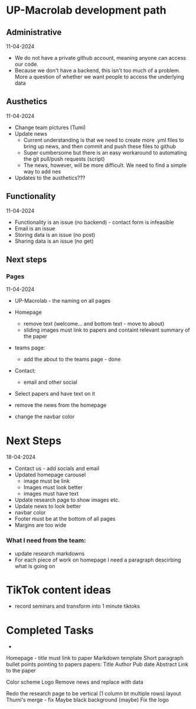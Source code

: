 # UP-Macrolab development path 

## Administrative 
11-04-2024
* We do not have a private github account, meaning anyone can access our code. 
* Because we don't have a backend, this isn't too much of a problem. More a question of whether we want people to access the underlying data 


## Austhetics 
11-04-2024
* Change team pictures (Tumi)
* Update news 
    * Current understanding is that we need to create more .yml files to bring up news, and then commit and push these files to github 
    * Super cumbersome but there is an easy workaround to automating the git pull/push requests (script)
    * The news, however, will be more difficult. We need to find a simple way to add nes 
* Updates to the austhetics??? 


## Functionality 
11-04-2024
* Functionality is an issue (no backend) - contact form is infeasible
* Email is an issue 
* Storing data is an issue (no post)
* Sharing data is an issue (no get)


## Next steps


### Pages 
11-04-2024
* UP-Macrolab - the naming on all pages 
* Homepage 
    * remove text (welcome... and bottom text - move to about)
    * sliding images must link to papers and containt relevant summary of the paper 
* teams page: 
    * add the about to the teams page  - done
* Contact:
    * email and other social 

* Select papers and have text on it 
* remove the news from the homepage 
* change the navbar color 

# Next Steps
18-04-2024
* Contact us - add socials and email 
* Updated homepage carousel
    * image must be link
    * Images must look better 
    * images must have text 
* Update research page to show images etc. 
* Update news to look better 
* navbar color 
* Footer must be at the bottom of all pages
* Margins are too wide 

### What I need from the team: 
* update research markdowns 
* For each piece of work on homepage I need a paragraph descirbing what is going on 

# TikTok content ideas 
* record seminars and transform into 1 minute tiktoks

# Completed Tasks
* 


Homepage - title must link to paper 
Markdown template
Short paragraph 
bullet points pointing to papers 
papers: 
    Title 
    Author 
    Pub date 
    Abstract 
    Link to the paper 

Color scheme 
Logo 
Remove news and replace with data 





Redo the research page to be vertical (1 column bt multiple rows) layout
Thumi's merge - fix 
Maybe black background (maybe)
Fix the logo 






